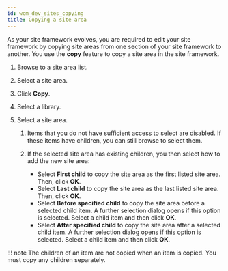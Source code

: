 ```yaml
---
id: wcm_dev_sites_copying
title: Copying a site area
---
```





As your site framework evolves, you are required to edit your site framework by copying site areas from one section of your site framework to another. You use the **copy** feature to copy a site area in the site framework.

1.  Browse to a site area list.

2.  Select a site area.

3.  Click **Copy**.

4.  Select a library.

5.  Select a site area.

    1.  Items that you do not have sufficient access to select are disabled. If these items have children, you can still browse to select them.

    2.  If the selected site area has existing children, you then select how to add the new site area:

        -   Select **First child** to copy the site area as the first listed site area. Then, click **OK**.
        -   Select **Last child** to copy the site area as the last listed site area. Then, click **OK**.
        -   Select **Before specified child** to copy the site area before a selected child item. A further selection dialog opens if this option is selected. Select a child item and then click **OK**.
        -   Select **After specified child** to copy the site area after a selected child item. A further selection dialog opens if this option is selected. Select a child item and then click **OK**.

!!! note
    The children of an item are not copied when an item is copied. You must copy any children separately.


